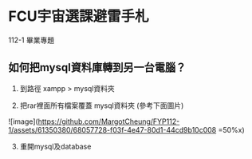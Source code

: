 # FCU宇宙選課避雷手札
112-1 畢業專題 


## 如何把mysql資料庫轉到另一台電腦？

1. 到路徑 xampp > mysql資料夾

2. 把rar裡面所有檔案覆蓋 mysql資料夾 (參考下面圖片)

![image](https://github.com/MargotCheung/FYP112-1/assets/61350380/68057728-f03f-4e47-80d1-44cd9b10c008 =50%x)

3. 重開mysql及database

